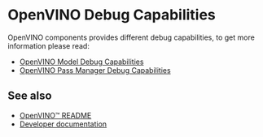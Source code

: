 # OpenVINO Debug Capabilities

OpenVINO components provides different debug capabilities, to get more information please read:

* [OpenVINO Model Debug Capabilities](https://docs.openvino.ai/2025/openvino-workflow/running-inference/model-representation.html#model-debugging-capabilities)
* [OpenVINO Pass Manager Debug Capabilities](#todo)

## See also
 * [OpenVINO™ README](../../README.md)
 * [Developer documentation](../../docs/dev/index.md)
